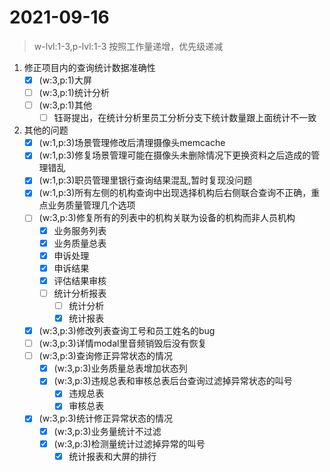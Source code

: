 # 2021-09-16
> w-lvl:1-3,p-lvl:1-3 按照工作量递增，优先级递减
1. 修正项目内的查询统计数据准确性
   - [x] (w:3,p:1)大屏
   - [ ] (w:3,p:1)统计分析
   - [ ] (w:3,p:1)其他
     - [ ] 钰哥提出，在统计分析里员工分析分支下统计数量跟上面统计不一致
2. 其他的问题
   - [x] (w:1,p:3)场景管理修改后清理摄像头memcache
   - [x] (w:1,p:3)修复场景管理可能在摄像头未删除情况下更换资料之后造成的管理错乱
   - [x] (w:1,p:3)职员管理里银行查询结果混乱,暂时复现没问题
   - [x] (w:1,p:3)所有左侧的机构查询中出现选择机构后右侧联合查询不正确，重点业务质量管理几个选项
   - [ ] (w:3,p:3)修复所有的列表中的机构关联为设备的机构而非人员机构
     - [x] 业务服务列表
     - [x] 业务质量总表
     - [x] 申诉处理
     - [x] 申诉结果
     - [x] 评估结果审核
     - [ ] 统计分析报表
       - [ ] 统计分析
       - [x] 统计报表

   - [x] (w:3,p:3)修改列表查询工号和员工姓名的bug
   - [ ] (w:3,p:3)详情modal里音频销毁后没有恢复
   - [ ] (w:3,p:3)查询修正异常状态的情况
     - [x] (w:3,p:3)业务质量总表增加状态列
     - [x] (w:3,p:3)违规总表和审核总表后台查询过滤掉异常状态的叫号
       - [x] 违规总表
       - [x] 审核总表
   - [x] (w:3,p:3)统计修正异常状态的情况    
     - [x] (w:3,p:3)业务量统计不过滤
     - [x] (w:3,p:3)检测量统计过滤掉异常的叫号
       - [x] 统计报表和大屏的排行
